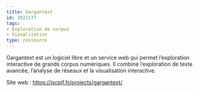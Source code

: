 ```yaml
---
title: Gargantext
id: 2022177
tags:
- Exploration de corpus
- Visualisation
type: ressource
---
```


Gargantext est un logiciel libre et un service web qui permet l’exploration interactive de grands corpus numériques. Il combine l’exploration de texte avancée, l’analyse de réseaux et la visualisation interactive.

Site web : <https://iscpif.fr/projects/gargantext/>

